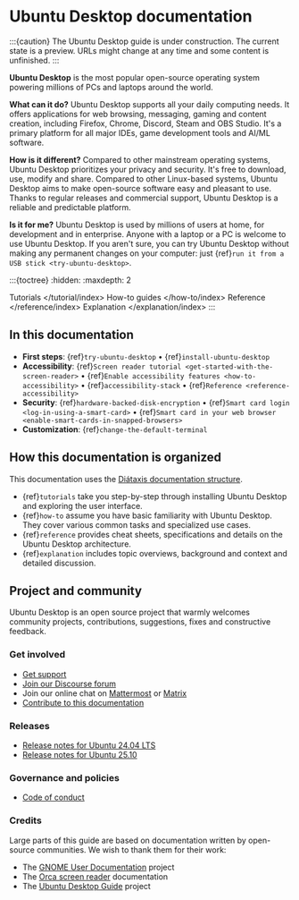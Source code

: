 # Ubuntu Desktop documentation

:::{caution}
The Ubuntu Desktop guide is under construction. The current state is a preview. URLs might change at any time and some content is unfinished.
:::

<!--
This introduction of Ubuntu Desktop is mainly reused from <https://ubuntu.com/desktop>.
-->

**Ubuntu Desktop** is the most popular open-source operating system powering millions of PCs and laptops around the world.

**What can it do?** Ubuntu Desktop supports all your daily computing needs. It offers applications for web browsing, messaging, gaming and content creation, including Firefox, Chrome, Discord, Steam and OBS Studio. It's a primary platform for all major IDEs, game development tools and AI/ML software. 

**How is it different?** Compared to other mainstream operating systems, Ubuntu Desktop prioritizes your privacy and security. It's free to download, use, modify and share. Compared to other Linux-based systems, Ubuntu Desktop aims to make open-source software easy and pleasant to use. Thanks to regular releases and commercial support, Ubuntu Desktop is a reliable and predictable platform.

**Is it for me?** Ubuntu Desktop is used by millions of users at home, for development and in enterprise. Anyone with a laptop or a PC is welcome to use Ubuntu Desktop. If you aren't sure, you can try Ubuntu Desktop without making any permanent changes on your computer: just {ref}`run it from a USB stick <try-ubuntu-desktop>`.

:::{toctree}
:hidden:
:maxdepth: 2

Tutorials </tutorial/index>
How-to guides </how-to/index>
Reference </reference/index>
Explanation </explanation/index>
:::

## In this documentation

* **First steps**: {ref}`try-ubuntu-desktop` • {ref}`install-ubuntu-desktop`
* **Accessibility**: {ref}`Screen reader tutorial <get-started-with-the-screen-reader>` • {ref}`Enable accessibility features <how-to-accessibility>` • {ref}`accessibility-stack` • {ref}`Reference <reference-accessibility>`
* **Security**: {ref}`hardware-backed-disk-encryption` • {ref}`Smart card login <log-in-using-a-smart-card>` • {ref}`Smart card in your web browser <enable-smart-cards-in-snapped-browsers>`
* **Customization**: {ref}`change-the-default-terminal`

<!--
::::{grid} 1 1 2 2

:::{grid-item-card} Tutorial
:link: /tutorial/index
:link-type: doc

**Get started**: a hands-on introduction to Ubuntu Desktop for new users
:::

:::{grid-item-card} How-to guides
:link: /how-to/index
:link-type: doc

**Step-by-step guides** covering key operations and common tasks
:::
::::

::::{grid} 1 1 2 2
:reverse:

:::{grid-item-card} Reference
:link: /reference/index
:link-type: doc

**Technical information**: cheat sheets, specifications, APIs, architecture
:::

:::{grid-item-card} Explanation
:link: /explanation/index
:link-type: doc

**Concepts**: discussion and clarification of key topics
:::
::::
-->


## How this documentation is organized

This documentation uses the [Diátaxis documentation structure](https://diataxis.fr/).

* {ref}`tutorials` take you step-by-step through installing Ubuntu Desktop and exploring the user interface.
* {ref}`how-to` assume you have basic familiarity with Ubuntu Desktop. They cover various common tasks and specialized use cases.
* {ref}`reference` provides cheat sheets, specifications and details on the Ubuntu Desktop architecture.
* {ref}`explanation` includes topic overviews, background and context and detailed discussion.


## Project and community

Ubuntu Desktop is an open source project that warmly welcomes community projects, contributions, suggestions, fixes and constructive feedback.

### Get involved

* [Get support](https://ubuntu.com/support/community-support)
* [Join our Discourse forum](https://discourse.ubuntu.com/c/project/desktop/)
* Join our online chat on [Mattermost](https://chat.canonical.com/canonical/channels/desktop) or [Matrix](https://matrix.to/#/#desktop-dev:ubuntu.com)
* [Contribute to this documentation](https://github.com/ubuntu/ubuntu-desktop-documentation/blob/main/CONTRIBUTING.md)

### Releases

* [Release notes for Ubuntu 24.04 LTS](https://discourse.ubuntu.com/t/noble-numbat-release-notes/39890)
* [Release notes for Ubuntu 25.10](https://discourse.ubuntu.com/t/questing-quokka-release-notes/59220)
<!--
* [Ubuntu 25.10 Roadmap](https://discourse.ubuntu.com/t/ubuntu-desktop-25-10-the-questing-quokka-roadmap/)
-->

### Governance and policies

* [Code of conduct](https://ubuntu.com/community/code-of-conduct)



### Credits

Large parts of this guide are based on documentation written by open-source communities. We wish to thank them for their work:

* The [GNOME User Documentation](https://gitlab.gnome.org/GNOME/gnome-user-docs) project
* The [Orca screen reader](https://gitlab.gnome.org/GNOME/orca) documentation
* The [Ubuntu Desktop Guide](https://launchpad.net/ubuntu/+source/ubuntu-docs) project

